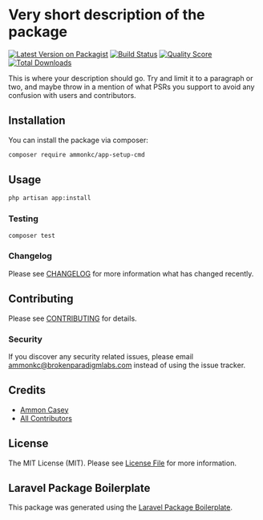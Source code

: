 # Very short description of the package

[![Latest Version on Packagist](https://img.shields.io/packagist/v/ammonkc/app-setup-cmd.svg?style=flat-square)](https://packagist.org/packages/ammonkc/app-setup-cmd)
[![Build Status](https://img.shields.io/travis/ammonkc/app-setup-cmd/master.svg?style=flat-square)](https://travis-ci.org/ammonkc/app-setup-cmd)
[![Quality Score](https://img.shields.io/scrutinizer/g/ammonkc/app-setup-cmd.svg?style=flat-square)](https://scrutinizer-ci.com/g/ammonkc/app-setup-cmd)
[![Total Downloads](https://img.shields.io/packagist/dt/ammonkc/app-setup-cmd.svg?style=flat-square)](https://packagist.org/packages/ammonkc/app-setup-cmd)

This is where your description should go. Try and limit it to a paragraph or two, and maybe throw in a mention of what PSRs you support to avoid any confusion with users and contributors.

## Installation

You can install the package via composer:

```bash
composer require ammonkc/app-setup-cmd
```

## Usage

``` bash
php artisan app:install 
```

### Testing

``` bash
composer test
```

### Changelog

Please see [CHANGELOG](CHANGELOG.md) for more information what has changed recently.

## Contributing

Please see [CONTRIBUTING](CONTRIBUTING.md) for details.

### Security

If you discover any security related issues, please email ammonkc@brokenparadigmlabs.com instead of using the issue tracker.

## Credits

- [Ammon Casey](https://github.com/ammonkc)
- [All Contributors](../../contributors)

## License

The MIT License (MIT). Please see [License File](LICENSE.md) for more information.

## Laravel Package Boilerplate

This package was generated using the [Laravel Package Boilerplate](https://laravelpackageboilerplate.com).
